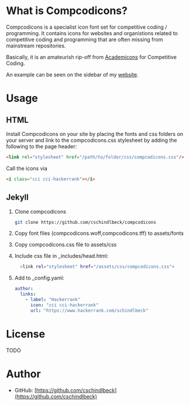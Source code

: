 # What is Compcodicons?

Compcodicons is a specialist icon font set for competitive coding / programming. It contains icons for websites and organistions related to competitive coding and programming that are often missing from mainstream repositories. 

Basically, it is an amateurish rip-off from [Academicons](https://jpswalsh.github.io/academicons/) for Competitive Coding.

An example can be seen on the sidebar of my [website](https://cschindlbeck.github.io/).

# Usage 

## HTML

Install Compcodicons on your site by placing the fonts and css folders on your server and link to the compcodicons.css stylesheet by adding the following to the page header:

```html
<link rel="stylesheet" href="/path/to/folder/css/compcodicons.css"/>
```

Call the icons via

```html
<i class="cci cci-hackerrank"></i>
```

## Jekyll


1. Clone compcodicons

    ```sh
    git clone https://github.com/cschindlbeck/compcodicons
    ```

2. Copy font files (compcodicons.woff,compcodicons.tff) to assets/fonts

3. Copy compcodicons.css file to assets/css

4. Include css file in \_includes/head.html:

    ```sh
      <link rel="stylesheet" href="/assets/css/compcodicons.css">
    ```
5. Add to \_config.yaml:

    ```yaml
    author:
      links:
        - label: "Hackerrank"
          icon: "cci cci-hackerrank"
          url: "https://www.hackerrank.com/schindlbeck"
    ```

# License

TODO

# Author

- GitHub: [https://github.com/cschindlbeck](https://github.com/cschindlbeck)



